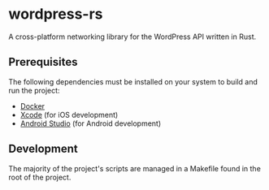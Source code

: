 # wordpress-rs

A cross-platform networking library for the WordPress API written in Rust.

## Prerequisites

The following dependencies must be installed on your system to build and run the project:

- [Docker](https://www.docker.com/)
- [Xcode](https://developer.apple.com/xcode/) (for iOS development)
- [Android Studio](https://developer.android.com/studio) (for Android development)

## Development

The majority of the project's scripts are managed in a Makefile found in the root of the project.
